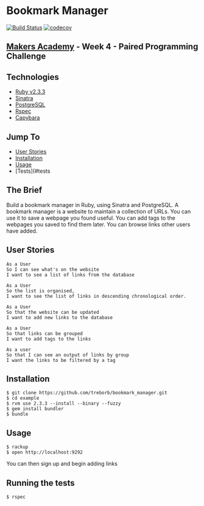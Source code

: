 # Bookmark Manager

[![Build Status](https://travis-ci.org/treborb/bookmark_manager.svg?branch=master)](https://travis-ci.org/treborb/bookmark_manager)
[![codecov](https://codecov.io/gh/treborb/bookmark_manager/branch/master/graph/badge.svg)](https://codecov.io/gh/treborb/bookmark_manager)

## [Makers Academy](http://www.makersacademy.com) - Week 4 - Paired Programming Challenge

## Technologies
* [Ruby v2.3.3](https://www.ruby-lang.org/en/)
* [Sinatra](http://www.sinatrarb.com/)
* [PostgreSQL](https://www.postgresql.org/)
* [Rspec](http://rspec.info/)
* [Capybara](https://github.com/teamcapybara/capybara)

## Jump To
* [User Stories](#user-stories)
* [Installation](#install)
* [Usage](#usage)
* [Tests](#tests

## The Brief

Build a bookmark manager in Ruby, using Sinatra and PostgreSQL. A bookmark manager is a website to maintain a collection of URLs. You can use it to save a webpage you found useful. You can add tags to the webpages you saved to find them later. You can browse links other users have added.

## <a name="user-stories">User Stories</a>

```
As a User
So I can see what's on the website
I want to see a list of links from the database

As a User
So the list is organised,
I want to see the list of links in descending chronological order.

As a User
So that the website can be updated
I want to add new links to the database

As a User
So that links can be grouped
I want to add tags to the links

As a user
So that I can see an output of links by group
I want the links to be filtered by a tag
```

## <a name="install">Installation</a>

```
$ git clone https://github.com/treborb/bookmark_manager.git
$ cd example
$ rvm use 2.3.3 --install --binary --fuzzy
$ gem install bundler
$ bundle
```

## <a name="usage">Usage</a>

```
$ rackup
$ open http://localhost:9292
```

You can then sign up and begin adding links

## <a name="tests">Running the tests</a>
```
$ rspec
```
